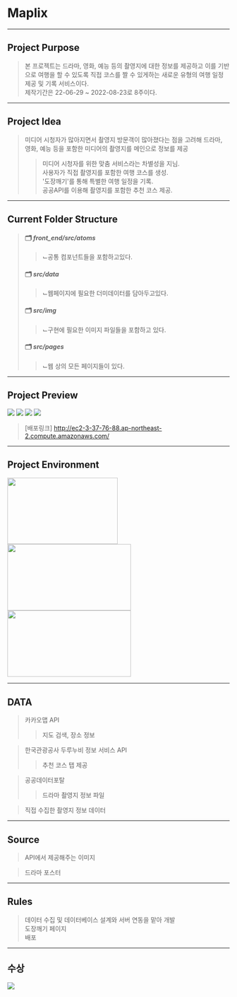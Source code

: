 # Maplix
--------------
## Project Purpose
> 본 프로젝트는 드라마, 영화, 예능 등의 촬영지에 대한 정보를 제공하고 이를 기반으로 여행을 할 수 있도록 직접 코스를 짤 수 있게하는 새로운 유형의 여행 일정 제공 및 기록 서비스이다.
> <br/>제작기간은 22-06-29 ~ 2022-08-23로 8주이다.
--------------
## Project Idea
> 미디어 시청자가 많아지면서 촬영지 방문객이 많아졌다는 점을 고려해 드라마, 영화, 예능 등을 포함한 미디어의 촬영지를 메인으로 정보를 제공 <br/>
>> 미디어 시청자를 위한 맞춤 서비스라는 차별성을 지님. <br/>
>> 사용자가 직접 촬영지를 포함한 여행 코스를 생성.<br/>
>> '도장깨기'를 통해 특별한 여행 일정을 기록.<br/>
>> 공공API를 이용해 촬영지를 포함한 추천 코스 제공.
--------------
## Current Folder Structure
> #### 🗂 *front_end/src/atoms*
> > ⌙공통 컴포넌트들을 포함하고있다.
> #### 🗂 *src/data*
> > ⌙웹페이지에 필요한 더미데이터를 담아두고있다.
> #### 🗂 *src/img*
> > ⌙구현에 필요한 이미지 파일들을 포함하고 있다.
> #### 🗂 *src/pages*
> > ⌙웹 상의 모든 페이지들이 있다.
-------------
## Project Preview
<img src = "https://user-images.githubusercontent.com/88296511/217388560-aebfe484-d44d-47c1-a2ca-c9a783d4e6c1.png">
<img src = "https://user-images.githubusercontent.com/88296511/217388609-e56b4868-df0b-4f11-bc8f-0d7d7879ae6a.png">
<img src = "https://user-images.githubusercontent.com/88296511/217388641-4273afde-89c4-4728-b97f-defd42b781ed.png">
<img src = "https://user-images.githubusercontent.com/88296511/217388680-8fe39e8c-f3de-49a7-bd55-30c481d1336f.png">

>[배포링크] http://ec2-3-37-76-88.ap-northeast-2.compute.amazonaws.com/
-------------
## Project Environment
<img src = "https://user-images.githubusercontent.com/88296511/217285156-6deaeb5d-38cf-4311-a529-cb6534d53c7f.png" width="250" height="150">

<img src = "https://user-images.githubusercontent.com/88296511/217387139-e864e0fc-a9c5-44bf-9e08-ad8c1523dc63.png" width="280" height="150">
<br/>
<img src = "https://user-images.githubusercontent.com/88296511/217387133-9302cc22-caa9-44f7-85e8-e17e89377bd8.png" width="280" height="150">

-------------
## DATA
>카카오맵 API
>>지도 검색, 장소 정보

>한국관광공사 두루누비 정보 서비스 API
>>추천 코스 탭 제공

>공공데이터포탈
>>드라마 촬영지 정보 파일

>직접 수집한 촬영지 정보 데이터
-------------
## Source
> API에서 제공해주는 이미지

> 드라마 포스터
-------------
## Rules
> 데이터 수집 및 데이터베이스 설계와 서버 연동을 맡아 개발<br/>
> 도장깨기 페이지<br/>
> 배포
-------------
## 수상
<img src="https://user-images.githubusercontent.com/88296511/217388328-10705988-a53a-4c3c-a5e1-15b535f7e189.JPG">
